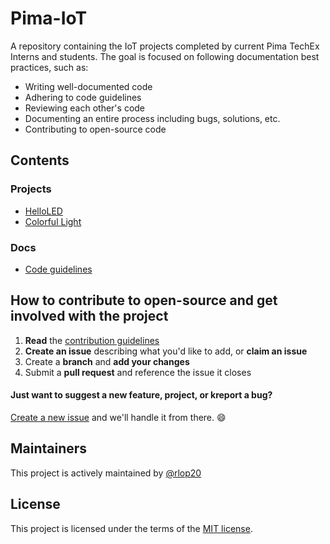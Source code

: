 # Pima-IoT
A repository containing the IoT projects completed by current Pima TechEx Interns and students.
The goal is focused on following documentation best practices, such as:

- Writing well-documented code
- Adhering to code guidelines
- Reviewing each other's code
- Documenting an entire process including bugs, solutions, etc.
- Contributing to open-source code

## Contents

### Projects
   * [HelloLED](projects/HelloLED)
   * [Colorful Light](projects/ColorfulLight)

### Docs
  * [Code guidelines](docs/CODING_GUIDELINES)

## How to contribute to open-source and get involved with the project

1. **Read** the [contribution guidelines](docs/CONTRIBUTION_GUIDELINES)
1. **Create an issue** describing what you'd like to add, or **claim an issue** 
1. Create a **branch** and **add your changes**
1. Submit a **pull request** and reference the issue it closes

#### Just want to suggest a new feature, project, or kreport a bug?

[Create a new issue](https://github.com/ProAlgos/ProAlgos-Cpp/issues/new) and we'll
handle it from there. :smile:

## Maintainers

This project is actively maintained by [@rlop20](https://github.com/rlop20)

## License

This project is licensed under the terms of the [MIT license](LICENSE.md).
